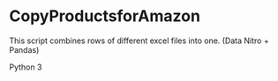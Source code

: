 # CopyProductsforAmazon
This script combines rows of different excel files into one. (Data Nitro + Pandas)

Python 3

